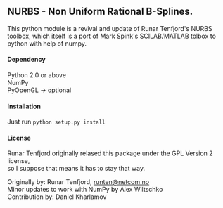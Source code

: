 <!--
@Date:   2016-12-08T20:59:59+00:00
@Last modified time: 2016-12-13T00:45:09+00:00
-->



## NURBS - Non Uniform Rational B-Splines.

This python module is a revival and update of Runar Tenfjord's NURBS toolbox, which itself
is a port of Mark Spink's SCILAB/MATLAB tolbox to python with help of numpy.

#### Dependency
Python 2.0 or above  
NumPy  
PyOpenGL -> optional  

#### Installation
Just run  ```python setup.py install```  

#### License
Runar Tenfjord originally relased this package under the GPL Version 2 license,   
so I suppose that means it has to stay that way.   

Originally by: Runar Tenfjord, runten@netcom.no  
Minor updates to work with NumPy by Alex Wiltschko  
Contribution by: Daniel Kharlamov
